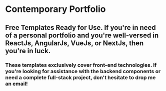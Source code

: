 # Contemporary Portfolio

## Free Templates Ready for Use. If you're in need of a personal portfolio and you're well-versed in ReactJs, AngularJs, VueJs, or NextJs, then you're in luck.

### These templates exclusively cover front-end technologies. If you're looking for assistance with the backend components or need a complete full-stack project, don't hesitate to drop me an email!
